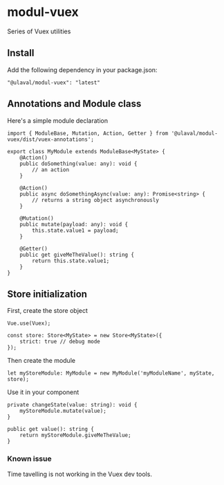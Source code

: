 # modul-vuex
Series of Vuex utilities

## Install
Add the following dependency in your package.json:

```
"@ulaval/modul-vuex": "latest"
```

## Annotations and Module class
Here's a simple module declaration
```
import { ModuleBase, Mutation, Action, Getter } from '@ulaval/modul-vuex/dist/vuex-annotations';

export class MyModule extends ModuleBase<MyState> {
    @Action()
    public doSomething(value: any): void {
        // an action
    }

    @Action()
    public async doSomethingAsync(value: any): Promise<string> {
        // returns a string object asynchronously
    }

    @Mutation()
    public mutate(payload: any): void {
        this.state.value1 = payload;
    }

    @Getter()
    public get giveMeTheValue(): string {
        return this.state.value1;
    }
}
```

## Store initialization

First, create the store object
```
Vue.use(Vuex);

const store: Store<MyState> = new Store<MyState>({
    strict: true // debug mode
});
```
Then create the module
```
let myStoreModule: MyModule = new MyModule('myModuleName', myState, store);
```
Use it in your component
```
private changeState(value: string): void {
    myStoreModule.mutate(value);
}

public get value(): string {
    return myStoreModule.giveMeTheValue;
}
```

### Known issue
Time tavelling is not working in the Vuex dev tools.